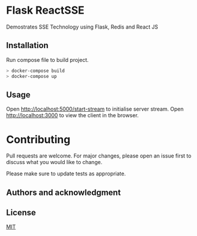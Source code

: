 # Flask ReactSSE
Demostrates SSE Technology using Flask, Redis and React JS

## Installation
Run compose file to build project.<br>
```bash
> docker-compose build
> docker-compose up
```

## Usage
Open [http://localhost:5000/start-stream](http://localhost:5000/start-stream) to initialise server stream.
Open [http://localhost:3000](http://localhost:3000) to view the client in the browser.

Contributing
============

Pull requests are welcome. For major changes, please open an issue first to discuss what you would like to change.

Please make sure to update tests as appropriate.

## Authors and acknowledgment


## License
[MIT](https://choosealicense.com/licenses/mit/)
